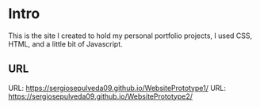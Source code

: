 # Intro
This is the site I created to hold my personal portfolio projects, I used CSS, HTML, and a little bit of Javascript.

## URL
URL: https://sergiosepulveda09.github.io/WebsitePrototype1/
URL: https://sergiosepulveda09.github.io/WebsitePrototype2/


